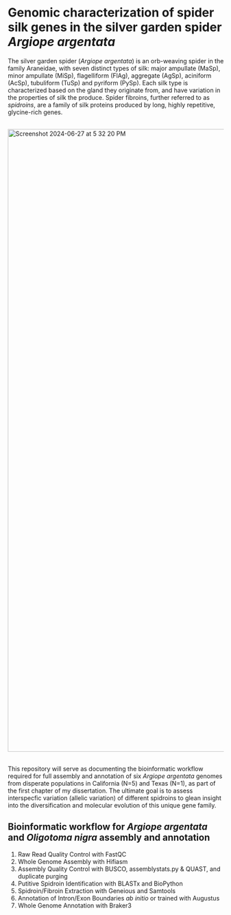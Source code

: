 # Genomic characterization of spider silk genes in the silver garden spider _Argiope argentata_

The silver garden spider (_Argiope argentata_) is an orb-weaving spider in the family Araneidae, with seven distinct types of silk: major ampullate (MaSp), minor ampullate (MiSp), flagelliform (FlAg), aggregate (AgSp), aciniform (AcSp), tubuliform (TuSp) and pyriform (PySp). Each silk type is characterized based on the gland they originate from, and have variation in the properties of silk the produce. Spider fibroins, further referred to as _spidroins_, are a family of silk proteins produced by long, highly repetitive, glycine-rich genes.

</br>
<img width="1448" alt="Screenshot 2024-06-27 at 5 32 20 PM" src="https://github.com/amandamarkee/spidroins/assets/56971761/c0e7bfcb-6dc7-4d2d-8e73-1a88bfe60c22">
<br/><br/>


This repository will serve as documenting the bioinformatic workflow required for full assembly and annotation of six _Argiope argentata_ genomes from disperate populations in California (N=5) and Texas (N=1), as part of the first chapter of my dissertation. The ultimate goal is to assess interspecfic variation (allelic variation) of different spidroins to glean insight into the diversification and molecular evolution of this unique gene family. 


## Bioinformatic workflow for _Argiope argentata_ and _Oligotoma nigra_ assembly and annotation

1) Raw Read Quality Control with FastQC
2) Whole Genome Assembly with Hifiasm
3) Assembly Quality Control with BUSCO, assemblystats.py & QUAST, and duplicate purging
4) Putitive Spidroin Identification with BLASTx and BioPython
5) Spidroin/Fibroin Extraction with Geneious and Samtools
6) Annotation of Intron/Exon Boundaries _ab initio_ or trained with Augustus
7) Whole Genome Annotation with Braker3

